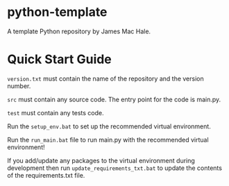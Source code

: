 # python-template
A template Python repository by James Mac Hale.

# Quick Start Guide

```version.txt``` must contain the name of the repository and the version number.

```src``` must contain any source code. The entry point for the code is main.py.

```test``` must contain any tests code.

Run the ```setup_env.bat``` to set up the recommended virtual environment.

Run the ```run_main.bat``` file to run main.py with the recommended virtual environment!

If you add/update any packages to the virtual environment during development then run ```update_requirements_txt.bat``` to update the contents of the requirements.txt file.
